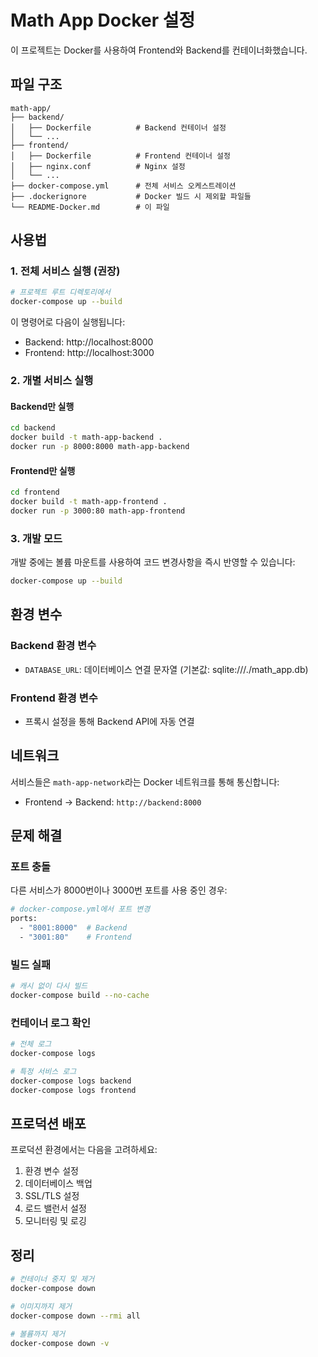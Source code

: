 # Math App Docker 설정

이 프로젝트는 Docker를 사용하여 Frontend와 Backend를 컨테이너화했습니다.

## 파일 구조

```
math-app/
├── backend/
│   ├── Dockerfile          # Backend 컨테이너 설정
│   └── ...
├── frontend/
│   ├── Dockerfile          # Frontend 컨테이너 설정
│   ├── nginx.conf          # Nginx 설정
│   └── ...
├── docker-compose.yml      # 전체 서비스 오케스트레이션
├── .dockerignore           # Docker 빌드 시 제외할 파일들
└── README-Docker.md        # 이 파일
```

## 사용법

### 1. 전체 서비스 실행 (권장)

```bash
# 프로젝트 루트 디렉토리에서
docker-compose up --build
```

이 명령어로 다음이 실행됩니다:
- Backend: http://localhost:8000
- Frontend: http://localhost:3000

### 2. 개별 서비스 실행

#### Backend만 실행
```bash
cd backend
docker build -t math-app-backend .
docker run -p 8000:8000 math-app-backend
```

#### Frontend만 실행
```bash
cd frontend
docker build -t math-app-frontend .
docker run -p 3000:80 math-app-frontend
```

### 3. 개발 모드

개발 중에는 볼륨 마운트를 사용하여 코드 변경사항을 즉시 반영할 수 있습니다:

```bash
docker-compose up --build
```

## 환경 변수

### Backend 환경 변수
- `DATABASE_URL`: 데이터베이스 연결 문자열 (기본값: sqlite:///./math_app.db)

### Frontend 환경 변수
- 프록시 설정을 통해 Backend API에 자동 연결

## 네트워크

서비스들은 `math-app-network`라는 Docker 네트워크를 통해 통신합니다:
- Frontend → Backend: `http://backend:8000`

## 문제 해결

### 포트 충돌
다른 서비스가 8000번이나 3000번 포트를 사용 중인 경우:
```bash
# docker-compose.yml에서 포트 변경
ports:
  - "8001:8000"  # Backend
  - "3001:80"    # Frontend
```

### 빌드 실패
```bash
# 캐시 없이 다시 빌드
docker-compose build --no-cache
```

### 컨테이너 로그 확인
```bash
# 전체 로그
docker-compose logs

# 특정 서비스 로그
docker-compose logs backend
docker-compose logs frontend
```

## 프로덕션 배포

프로덕션 환경에서는 다음을 고려하세요:

1. 환경 변수 설정
2. 데이터베이스 백업
3. SSL/TLS 설정
4. 로드 밸런서 설정
5. 모니터링 및 로깅

## 정리

```bash
# 컨테이너 중지 및 제거
docker-compose down

# 이미지까지 제거
docker-compose down --rmi all

# 볼륨까지 제거
docker-compose down -v
``` 